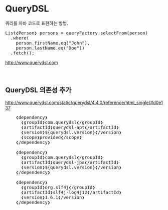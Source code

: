 # QueryDSL
쿼리를 자바 코드로 표현하는 방법.
<pre>
List❮Person❯ persons = queryFactory.selectFrom(person)
  .where(
    person.firstName.eq("John"),
    person.lastName.eq("Doe"))
  .fetch();
</pre>
http://www.querydsl.com
<br/><br/><br/>

## QueryDSL 의존성 추가
http://www.querydsl.com/static/querydsl/4.4.0/reference/html_single/#d0e137
<pre>
    ❮dependency❯
      ❮groupId❯com.querydsl❮/groupId❯
      ❮artifactId❯querydsl-apt❮/artifactId❯
      ❮version❯${querydsl.version}❮/version❯
      ❮scope❯provided❮/scope❯
    ❮/dependency❯
    
    ❮dependency❯
      ❮groupId❯com.querydsl❮/groupId❯
      ❮artifactId❯querydsl-jpa❮/artifactId❯
      ❮version❯${querydsl.version}❮/version❯
    ❮/dependency❯
    
    ❮dependency❯
      ❮groupId❯org.slf4j❮/groupId❯
      ❮artifactId❯slf4j-log4j12❮/artifactId❯
      ❮version❯1.6.1❮/version❯
    ❮/dependency❯
</pre>
<br/><br/><br/><br/>


